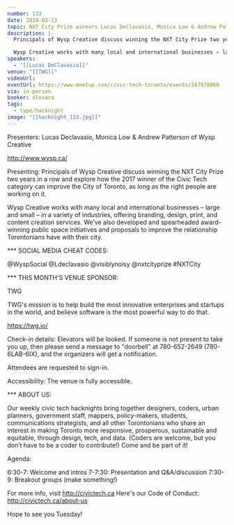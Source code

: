 ```yaml
---
number: 133
date: 2018-03-13
topic: NXT City Prize winners Lucas DeClavasio, Monica Low & Andrew Patterson
description: |-
  Principals of Wysp Creative discuss winning the NXT City Prize two years in a row and explore how the 2017 winner of the Civic Tech category can improve the City of Toronto, as long as the right people are working on it.

  Wysp Creative works with many local and international businesses – large and small – in a variety of industries, offering branding, design, print, and content creation services. We’ve also developed and spearheaded award-winning public space initiatives and proposals to improve the relationship Torontonians have with their city.
speakers:
  - "[[Lucas DeClavasio]]"
venue: "[[TWG]]"
videoUrl: 
eventUrl: https://www.meetup.com/civic-tech-toronto/events/247978060
via: in-person
booker: alexaca
tags:
  - type/hacknight
image: "[[hacknight_133.jpg]]"
---
```


Presenters: Lucas Declavasio, Monica Low & Andrew Patterson of Wysp Creative

http://www.wysp.ca/

Presenting: Principals of Wysp Creative discuss winning the NXT City Prize two years in a row and explore how the 2017 winner of the Civic Tech category can improve the City of Toronto, as long as the right people are working on it.

Wysp Creative works with many local and international businesses – large and small – in a variety of industries, offering branding, design, print, and content creation services. We’ve also developed and spearheaded award-winning public space initiatives and proposals to improve the relationship Torontonians have with their city.

*** SOCIAL MEDIA CHEAT CODES:

@WyspSocial @Ldeclavasio @visiblynoisy @nxtcityprize \#NXTCity

*** THIS MONTH'S VENUE SPONSOR:

TWG

TWG's mission is to help build the most innovative enterprises and startups in the world, and believe software is the most powerful way to do that.

https://twg.io/

Check-in details: Elevators will be looked. If someone is not present to take you up, then please send a message to "doorbell" at 780-652-2649 (780-6LAB-6IX), and the organizers will get a notification.

Attendees are requested to sign-in.

Accessibility: The venue is fully accessible.

*** ABOUT US:

Our weekly civic tech hacknights bring together designers, coders, urban planners, government staff, mappers, policy-makers, students, communications strategists, and all other Torontonians who share an interest in making Toronto more responsive, prosperous, sustainable and equitable, through design, tech, and data. (Coders are welcome, but you don’t have to be a coder to contribute!) Come and be part of it!

Agenda:

6:30-7: Welcome and intros
7-7:30: Presentation and Q&A/discussion
7:30-9: Breakout groups (make something!)

For more info, visit http://civictech.ca
Here's our Code of Conduct: http://civictech.ca/about-us

Hope to see you Tuesday!